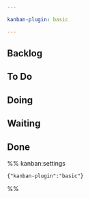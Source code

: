 ```yaml
---

kanban-plugin: basic

---
```


## Backlog



## To Do



## Doing



## Waiting



## Done





%% kanban:settings
```
{"kanban-plugin":"basic"}
```
%%